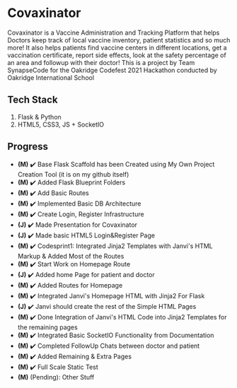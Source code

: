 # Covaxinator 
Covaxinator is a Vaccine Administration and Tracking Platform that helps Doctors keep track of local vaccine inventory, patient statistics and so much more! It also helps patients find vaccine centers in different locations, get a vaccination certificate, report side effects, look at the safety percentage of an area and followup with their doctor!
This is a project by Team SynapseCode for the Oakridge Codefest 2021 Hackathon conducted by Oakridge International School

## Tech Stack
1. Flask & Python
2. HTML5, CSS3, JS + SocketIO

## Progress
- **(M)** ✔️ Base Flask Scaffold has been Created using My Own Project Creation Tool (it is on my github itself)
- **(M)** ✔️ Added Flask Blueprint Folders
- **(M)** ✔️ Add Basic Routes
- **(M)** ✔️ Implemented Basic DB Architecture
- **(M)** ✔️ Create Login, Register Infrastructure
- **(J)** ✔️ Made Presentation for Covaxinator
- **(J)** ✔️ Made basic HTML5 Login&Register Page
- **(M)** ✔️ Codesprint1: Integrated Jinja2 Templates with Janvi's HTML Markup & Added Most of the Routes
- **(M)** ✔️ Start Work on Homepage Route
- **(J)** ✔️ Added home Page for patient and doctor
- **(M)** ✔️ Added Routes for Homepage
- **(M)** ✔️ Integrated Janvi's Homepage HTML with Jinja2 For Flask
- **(J)** ✔️ Janvi should create the rest of the Simple HTML Pages
- **(M)** ✔️ Done Integration of Janvi's HTML Code into Jinja2 Templates for the remaining pages
- **(M)** ✔️ Integrated Basic SocketIO Functionality from Documentation
- **(M)** ✔️ Completed FollowUp Chats between doctor and patient
- **(M)** ✔️ Added Remaining & Extra Pages
- **(M)** ✔️ Full Scale Static Test
- **(M)** (Pending): Other Stuff
